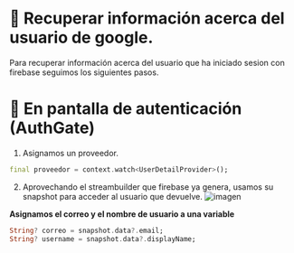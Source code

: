 # 📌 Recuperar información acerca del usuario de google.
Para recuperar información acerca del usuario que ha iniciado sesion con firebase seguimos los siguientes pasos.   

# 🔸 En pantalla de autenticación (AuthGate)
1. Asignamos un proveedor.
```dart
final proveedor = context.watch<UserDetailProvider>();

```
    
2. Aprovechando el streambuilder que firebase ya genera, usamos su snapshot para acceder al usuario que devuelve.
![imagen](https://github.com/user-attachments/assets/a1e2a294-e4f8-4cb9-8c62-0856eb8178b1)

**Asignamos el correo y el nombre de usuario a una variable**
```dart
String? correo = snapshot.data?.email;
String? username = snapshot.data?.displayName;
```
